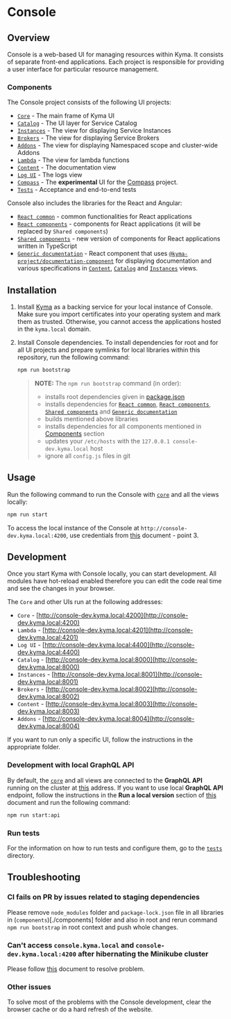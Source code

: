 # Console

## Overview

Console is a web-based UI for managing resources within Kyma. It consists of separate front-end applications. Each project is responsible for providing a user interface for particular resource management.

### Components

The Console project consists of the following UI projects:

- [`Core`](./core) - The main frame of Kyma UI
- [`Catalog`](./service-catalog-ui/catalog) - The UI layer for Service Catalog
- [`Instances`](./service-catalog-ui/instances) - The view for displaying Service Instances
- [`Brokers`](./service-catalog-ui/brokers) - The view for displaying Service Brokers
- [`Addons`](./add-ons) - The view for displaying Namespaced scope and cluster-wide Addons
- [`Lambda`](./lambda) - The view for lambda functions
- [`Content`](./content) - The documentation view
- [`Log UI`](./logging) - The logs view
- [`Compass`](./logging) - The **experimental** UI for the [Compass](https://github.com/kyma-incubator/compass/blob/master/README.md) project.
- [`Tests`](./tests) - Acceptance and end-to-end tests

Console also includes the libraries for the React and Angular:

- [`React common`](./common) - common functionalities for React applications
- [`React components`](./components/react) - components for React applications (it will be replaced by `Shared components`)
- [`Shared components`](./components/shared) - new version of components for React applications written in TypeScript
- [`Generic documentation`](./components/generic-documentation) - React component that uses [`@kyma-project/documentation-component`](https://github.com/kyma-incubator/documentation-component) for displaying documentation and various specifications in [`Content`](./content), [`Catalog`](./service-catalog-ui/catalog) and [`Instances`](./service-catalog-ui/instances) views.

## Installation

1. Install [Kyma](https://kyma-project.io/docs/master/root/kyma/#installation-install-kyma-locally) as a backing service for your local instance of Console. Make sure you import certificates into your operating system and mark them as trusted. Otherwise, you cannot access the applications hosted in the `kyma.local` domain.

2. Install Console dependencies. To install dependencies for root and for all UI projects and prepare symlinks for local libraries within this repository, run the following command:

    ``` bash
    npm run bootstrap
    ```

    > **NOTE:** The `npm run bootstrap` command (in order):
    > - installs root dependencies given in [package.json](./package.json)
    > - installs dependencies for [`React common`](./common), [`React components`](./components/react), [`Shared components`](./components/shared) and [`Generic documentation`](./components/generic-documentation)
    > - builds mentioned above libraries
    > - installs dependencies for all components mentioned in [Components](#components) section
    > - updates your `/etc/hosts` with the `127.0.0.1 console-dev.kyma.local` host
    > - ignore all `config.js` files in git

## Usage

Run the following command to run the Console with [`core`](./core) and all the views locally:

``` bash
npm run start
```

To access the local instance of the Console at `http://console-dev.kyma.local:4200`, use credentials from [this](https://kyma-project.io/docs/master/root/kyma#installation-install-kyma-on-a-cluster--provider-installation--aks--access-the-cluster) document - point 3.

## Development

Once you start Kyma with Console locally, you can start development. All modules have hot-reload enabled therefore you can edit the code real time and see the changes in your browser.

The `Core` and other UIs run at the following addresses:

- `Core` - [http://console-dev.kyma.local:4200](http://console-dev.kyma.local:4200)
- `Lambda` - [http://console-dev.kyma.local:4201](http://console-dev.kyma.local:4201)
- `Log UI` - [http://console-dev.kyma.local:4400](http://console-dev.kyma.local:4400)
- `Catalog` - [http://console-dev.kyma.local:8000](http://console-dev.kyma.local:8000)
- `Instances` - [http://console-dev.kyma.local:8001](http://console-dev.kyma.local:8001)
- `Brokers` - [http://console-dev.kyma.local:8002](http://console-dev.kyma.local:8002)
- `Content` - [http://console-dev.kyma.local:8003](http://console-dev.kyma.local:8003)
- `Addons` - [http://console-dev.kyma.local:8004](http://console-dev.kyma.local:8004)

If you want to run only a specific UI, follow the instructions in the appropriate folder.

### Development with local GraphQL API

By default, the [`core`](./core) and all views are connected to the **GraphQL API** running on the cluster at [this](https://console-backend.kyma.local/graphql) address. If you want to use local **GraphQL API** endpoint, follow the instructions in the **Run a local version** section of [this](https://github.com/kyma-project/kyma/tree/master/components/console-backend-service#run-a-local-version) document and run the following command:

``` bash
npm run start:api
```

### Run tests

For the information on how to run tests and configure them, go to the [`tests`](tests) directory.

## Troubleshooting

### CI fails on PR by issues related to staging dependencies

Please remove `node_modules` folder and `package-lock.json` file in all libraries in (`components`)[./components] folder and also in root and rerun command `npm run bootstrap` in root context and push whole changes.

### Can't access `console.kyma.local` and `console-dev.kyma.local:4200` after hibernating the Minikube cluster

Please follow [this](https://kyma-project.io/docs/master/root/kyma/#troubleshooting-basic-troubleshooting-can-t-log-in-to-the-console-after-hibernating-the-minikube-cluster) document to resolve problem.

### Other issues

To solve most of the problems with the Console development, clear the browser cache or do a hard refresh of the website.